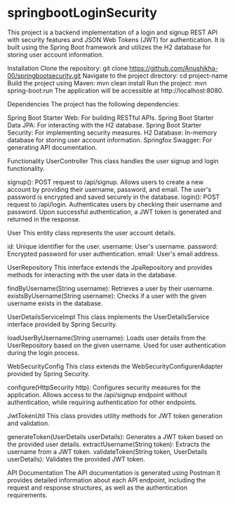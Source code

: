 # springbootLoginSecurity


This project is a backend implementation of a login and signup REST API with security features and JSON Web Tokens (JWT) for authentication.
It is built using the Spring Boot framework and utilizes the H2 database for storing user account information.

Installation
Clone the repository:
  git clone https://github.com/Anushikha-00/springbootsecurity.git
Navigate to the project directory:
  cd project-name
Build the project using Maven:
  mvn clean install
Run the project:
  mvn spring-boot:run
The application will be accessible at http://localhost:8080.


Dependencies
The project has the following dependencies:

Spring Boot Starter Web: For building RESTful APIs.
Spring Boot Starter Data JPA: For interacting with the H2 database.
Spring Boot Starter Security: For implementing security measures.
H2 Database: In-memory database for storing user account information.
Springfox Swagger: For generating API documentation.


Functionality
UserController
This class handles the user signup and login functionality.

signup(): POST request to /api/signup. Allows users to create a new account by providing their username, password, and email. The user's password is encrypted and saved securely in the database.
login(): POST request to /api/login. Authenticates users by checking their username and password. Upon successful authentication, a JWT token is generated and returned in the response.

User
This entity class represents the user account details.

id: Unique identifier for the user.
username: User's username.
password: Encrypted password for user authentication.
email: User's email address.

UserRepository
This interface extends the JpaRepository and provides methods for interacting with the user data in the database.

findByUsername(String username): Retrieves a user by their username.
existsByUsername(String username): Checks if a user with the given username exists in the database.


UserDetailsServiceImpl
This class implements the UserDetailsService interface provided by Spring Security.

loadUserByUsername(String username): Loads user details from the UserRepository based on the given username. Used for user authentication during the login process.


WebSecurityConfig
This class extends the WebSecurityConfigurerAdapter provided by Spring Security.

configure(HttpSecurity http): Configures security measures for the application. Allows access to the /api/signup endpoint without authentication, while requiring authentication for other endpoints.


JwtTokenUtil
This class provides utility methods for JWT token generation and validation.

generateToken(UserDetails userDetails): Generates a JWT token based on the provided user details.
extractUsername(String token): Extracts the username from a JWT token.
validateToken(String token, UserDetails userDetails): Validates the provided JWT token.

API Documentation
The API documentation is generated using Postman It provides detailed information about each API endpoint, including the request and response structures, as well as the authentication requirements.






